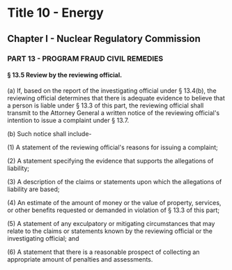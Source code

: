 
# Title 10 - Energy
## Chapter I - Nuclear Regulatory Commission
### PART 13 - PROGRAM FRAUD CIVIL REMEDIES
#### § 13.5 Review by the reviewing official.

(a) If, based on the report of the investigating official under § 13.4(b), the reviewing official determines that there is adequate evidence to believe that a person is liable under § 13.3 of this part, the reviewing official shall transmit to the Attorney General a written notice of the reviewing official's intention to issue a complaint under § 13.7.

(b) Such notice shall include-

(1) A statement of the reviewing official's reasons for issuing a complaint;

(2) A statement specifying the evidence that supports the allegations of liability;

(3) A description of the claims or statements upon which the allegations of liability are based;

(4) An estimate of the amount of money or the value of property, services, or other benefits requested or demanded in violation of § 13.3 of this part;

(5) A statement of any exculpatory or mitigating circumstances that may relate to the claims or statements known by the reviewing official or the investigating official; and

(6) A statement that there is a reasonable prospect of collecting an appropriate amount of penalties and assessments.
